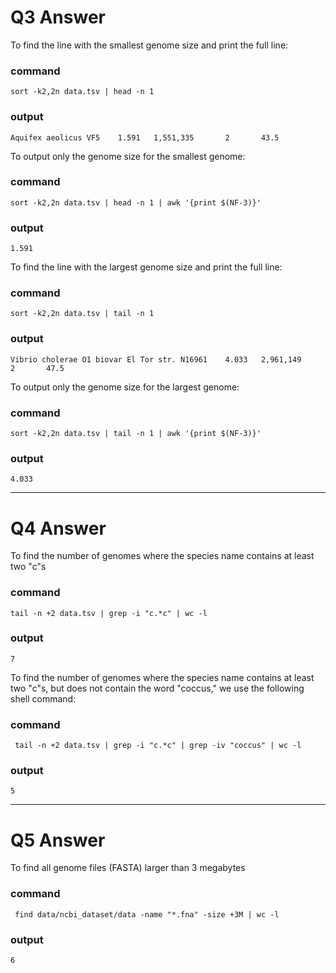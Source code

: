 # Q3 Answer 
To find the line with the smallest genome size and print the full line:

### command
```
sort -k2,2n data.tsv | head -n 1
```
### output
```
Aquifex aeolicus VF5    1.591   1,551,335       2       43.5
```

To output only the genome size for the smallest genome:
### command
```
sort -k2,2n data.tsv | head -n 1 | awk '{print $(NF-3)}'
```
### output
```
1.591
```

To find the line with the largest genome size and print the full line:
### command
```
sort -k2,2n data.tsv | tail -n 1
```
### output
```
Vibrio cholerae O1 biovar El Tor str. N16961    4.033   2,961,149       2       47.5
```

To output only the genome size for the largest genome:
### command
```
sort -k2,2n data.tsv | tail -n 1 | awk '{print $(NF-3)}'
```
### output
```
4.033
```
***
# Q4 Answer 

To find the number of genomes where the species name contains at least two "c"s
### command
```
tail -n +2 data.tsv | grep -i "c.*c" | wc -l
```
### output
```
7
```

To find the number of genomes where the species name contains at least two "c"s, but does not contain the word "coccus," we use the following shell command:
### command
```
 tail -n +2 data.tsv | grep -i "c.*c" | grep -iv "coccus" | wc -l
 ```

### output
```
5
```
***
# Q5 Answer 
To find all genome files (FASTA) larger than 3 megabytes
### command
```
 find data/ncbi_dataset/data -name "*.fna" -size +3M | wc -l
```

### output
```
6
```
